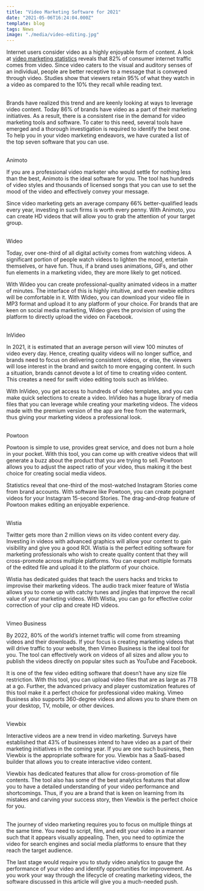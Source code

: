 ```yaml
---
title: "Video Marketing Software for 2021"
date: "2021-05-06T16:24:04.000Z"
template: blog
tags: News
image: "./media/video-editing.jpg"
---
```


Internet users consider video as a highly enjoyable form of content. A look at <a target="_blank" href="https://invideo.io/blog/video-marketing-statistics/">  video marketing statistics</a> reveals that 82% of consumer internet traffic comes from video. Since video caters to the visual and auditory senses of an individual, people are better receptive to a message that is conveyed through video. Studies show that viewers retain 95% of what they watch in a video as compared to the 10% they recall while reading text. <br> </br>

Brands have realized this trend and are keenly looking at ways to leverage video content. Today 86% of brands have video as a part of their marketing initiatives. As a result, there is a consistent rise in the demand for video marketing tools and software. To cater to this need, several tools have emerged and a thorough investigation is required to identify the best one. To help you in your video marketing endeavors, we have curated a list of the top seven software that you can use. <br> </br>



<title-3 align="left">  Animoto  </title-3>

If you are a professional video marketer who would settle for nothing less than the best, Animoto is the ideal software for you. The tool has hundreds of video styles and thousands of licensed songs that you can use to set the mood of the video and effectively convey your message.

Since video marketing gets an average company 66% better-qualified leads every year, investing in such firms is worth every penny. With Animoto, you can create HD videos that will allow you to grab the attention of your target group. <br> </br>



<title-3 align="left"> Wideo  </title-3>

Today, over one-third of all digital activity comes from watching videos. A significant portion of people watch videos to lighten the mood, entertain themselves, or have fun. Thus, if a brand uses animations, GIFs, and other fun elements in a marketing video, they are more likely to get noticed.

With Wideo you can create professional-quality animated videos in a matter of minutes. The interface of this is highly intuitive, and even newbie editors will be comfortable in it. With Wideo, you can download your video file in MP3 format and upload it to any platform of your choice. For brands that are keen on social media marketing, Wideo gives the provision of using the platform to directly upload the video on Facebook. <br> </br>



<title-3 align="left">  InVideo  </title-3>

In 2021, it is estimated that an average person will view 100 minutes of video every day. Hence, creating quality videos will no longer suffice, and brands need to focus on delivering consistent videos, or else, the viewers will lose interest in the brand and switch to more engaging content. In such a situation, brands cannot devote a lot of time to creating video content. This creates a need for swift video editing tools such as InVideo.

With InVideo, you get access to hundreds of video templates, and you can make quick selections to create a video. InVideo has a huge library of media files that you can leverage while creating your marketing videos. The videos made with the premium version of the app are free from the watermark, thus giving your marketing videos a professional look. <br> </br>



<title-3 align="left">  Powtoon   </title-3>

Powtoon is simple to use, provides great service, and does not burn a hole in your pocket. With this tool, you can come up with creative videos that will generate a buzz about the product that you are trying to sell. Powtoon allows you to adjust the aspect ratio of your video, thus making it the best choice for creating social media videos.

Statistics reveal that one-third of the most-watched Instagram Stories come from brand accounts. With software like Powtoon, you can create poignant videos for your Instagram 15-second Stories. The drag-and-drop feature of Powtoon makes editing an enjoyable experience.  <br> </br>



<title-3 align="left">  Wistia  </title-3>

Twitter gets more than 2 million views on its video content every day. Investing in videos with advanced graphics will allow your content to gain visibility and give you a good ROI. Wistia is the perfect editing software for marketing professionals who wish to create quality content that they will cross-promote across multiple platforms. You can export multiple formats of the edited file and upload it to the platform of your choice.

Wistia has dedicated guides that teach the users hacks and tricks to improvise their marketing videos. The audio track mixer feature of Wistia allows you to come up with catchy tunes and jingles that improve the recall value of your marketing videos. With Wistia, you can go for effective color correction of your clip and create HD videos. <br> </br>



<title-3 align="left">  Vimeo Business  </title-3>

By 2022, 80% of the world’s internet traffic will come from streaming videos and their downloads. If your focus is creating marketing videos that will drive traffic to your website, then Vimeo Business is the ideal tool for you.  The tool can effectively work on videos of all sizes and allow you to publish the videos directly on popular sites such as YouTube and Facebook.

It is one of the few video editing software that doesn’t have any size file restriction. With this tool, you can upload video files that are as large as 7TB at a go. Further, the advanced privacy and player customization features of this tool make it a perfect choice for professional video making. Vimeo Business also supports 360-degree videos and allows you to share them on your desktop, TV, mobile, or other devices. <br> </br>



<title-3 align="left">  Viewbix  </title-3>

Interactive videos are a new trend in video marketing. Surveys have established that 43% of businesses intend to have video as a part of their marketing initiatives in the coming year. If you are one such business, then Viewbix is the appropriate software for you. Viewbix has a SaaS-based builder that allows you to create interactive video content.

Viewbix has dedicated features that allow for cross-promotion of file contents. The tool also has some of the best analytics features that allow you to have a detailed understanding of your video performance and shortcomings. Thus, if you are a brand that is keen on learning from its mistakes and carving your success story, then Viewbix is the perfect choice for you. <br> </br>

The journey of video marketing requires you to focus on multiple things at the same time. You need to script, film, and edit your video in a manner such that it appears visually appealing. Then, you need to optimize the video for search engines and social media platforms to ensure that they reach the target audience.

The last stage would require you to study video analytics to gauge the performance of your video and identify opportunities for improvement. As you work your way through the lifecycle of creating marketing videos, the software discussed in this article will give you a much-needed push.





